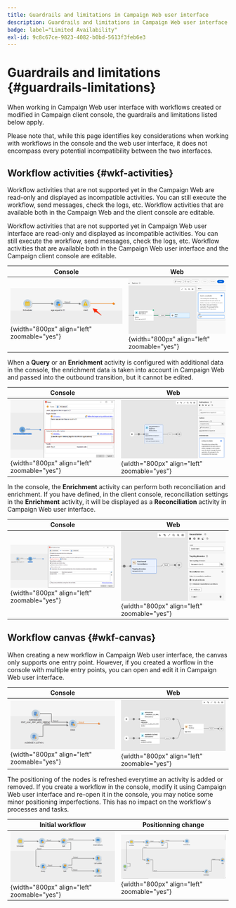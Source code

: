 ```yaml
---
title: Guardrails and limitations in Campaign Web user interface
description: Guardrails and limitations in Campaign Web user interface
badge: label="Limited Availability"
exl-id: 9c8c67ce-9823-4082-b0bd-5613f3feb6e3
---
```

# Guardrails and limitations {#guardrails-limitations}

When working in Campaign Web user interface with workflows created or modified in Campaign client console, the guardrails and limitations listed below apply.

Please note that, while this page identifies key considerations when working with workflows in the console and the web user interface, it does not encompass every potential incompatibility between the two interfaces. 

## Workflow activities {#wkf-activities}

Workflow activities that are not supported yet in the Campaign Web are read-only and displayed as incompatible activities. You can still execute the workflow, send messages, check the logs, etc. Workflow activities that are available both in the Campaign Web and the client console are editable. 

Workflow activities that are not supported yet in Campaign Web user interface are read-only and displayed as incompatible activities. You can still execute the workflow, send messages, check the logs, etc. Workflow activities that are available both in the Campaign Web user interface and the Campaign client console are editable. 

| Console | Web |
| --- | --- |
| ![](assets/limitations-activities-console.png){width="800px" align="left" zoomable="yes"} | ![](assets/limitations-activities-web.png){width="800px" align="left" zoomable="yes"} |

When a **Query** or an **Enrichment** activity is configured with additional data in the console, the enrichment data is taken into account in Campaign Web and passed into the outbound transition, but it cannot be edited.

| Console | Web |
| --- | --- |
| ![](assets/limitations-options-console.png){width="800px" align="left" zoomable="yes"} | ![](assets/limitations-options-web.png){width="800px" align="left" zoomable="yes"} |

In the console, the **Enrichment** activity can perform both reconciliation and enrichment. If you have defined, in the client console, reconciliation settings in the **Enrichment** activity, it will be displayed as a **Reconciliation** activity in Campaign Web user interface.

| Console | Web |
| --- | --- |
| ![](assets/limitations-enrichment-console.png){width="800px" align="left" zoomable="yes"} | ![](assets/limitations-enrichment-web.png){width="800px" align="left" zoomable="yes"} |

## Workflow canvas {#wkf-canvas}

When creating a new workflow in Campaign Web user interface, the canvas only supports one entry point. However, if you created a worflow in the console with multiple entry points, you can open and edit it in Campaign Web user interface. 

| Console | Web |
| --- | --- |
| ![](assets/limitations-multiple-console.png){width="800px" align="left" zoomable="yes"} | ![](assets/limitations-multiple-web.png){width="800px" align="left" zoomable="yes"} |

The positioning of the nodes is refreshed everytime an activity is added or removed. If you create a workflow in the console, modify it using Campaign Web user interface and re-open it in the console, you may notice some minor positioning imperfections. This has no impact on the workflow's processes and tasks.

| Initial workflow | Positionning change |
| --- | --- |
| ![](assets/limitations-positioning1.png){width="800px" align="left" zoomable="yes"} | ![](assets/limitations-positioning2.png){width="800px" align="left" zoomable="yes"} |
